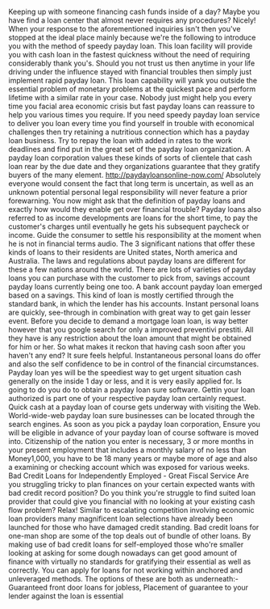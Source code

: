 Keeping up with someone financing cash funds inside of a day? Maybe you have find a loan center that almost never requires any procedures? Nicely! When your response to the aforementioned inquiries isn't then you've stopped at the ideal place mainly because we're the following to introduce you with the method of speedy payday loan. This loan facility will provide you with cash loan in the fastest quickness without the need of requiring considerably thank you's. Should you not trust us then anytime in your life driving under the influence stayed with financial troubles then simply just implement rapid payday loan. This loan capability will yank you outside the essential problem of monetary problems at the quickest pace and perform lifetime with a similar rate in your case. Nobody just might help you every time you facial area economic crisis but fast payday loans can reassure to help you various times you require. If you need speedy payday loan service to deliver you loan every time you find yourself in trouble with economical challenges then try retaining a nutritious connection which has a payday loan business. Try to repay the loan with added in rates to the work deadlines and find put in the great set of the payday loan organization. A payday loan corporation values these kinds of sorts of clientele that cash loan rear by the due date and they organizations guarantee that they gratify buyers of the many element. http://paydayloansonline-now.com/ Absolutely everyone would consent the fact that long term is uncertain, as well as an unknown potential personal legal responsibility will never feature a prior forewarning. You now might ask that the definition of payday loans and exactly how would they enable get over financial trouble? Payday loans also referred to as income developments are loans for the short time, to pay the customer's charges until eventually he gets his subsequent paycheck or income. Guide the consumer to settle his responsibility at the moment when he is not in financial terms audio. The 3 significant nations that offer these kinds of loans to their residents are United states, North america and Australia. The laws and regulations about payday loans are different for these a few nations around the world. There are lots of varieties of payday loans you can purchase with the customer to pick from, savings account payday loans currently being one too. A bank account payday loan emerged based on a savings. This kind of loan is mostly certified through the standard bank, in which the lender has his accounts. Instant personal loans are quickly, see-through in combination with great way to get gain lesser event. Before you decide to demand a mortgage loan loan, is way better however that you google search for only a improved preventivi prestiti. All they have is any restriction about the loan amount that might be obtained for him or her. So what makes it reckon that having cash soon after you haven't any end? It sure feels helpful. Instantaneous personal loans do offer and also the self confidence to be in control of the financial circumstances. Payday loan yes will be the speediest way to get urgent situation cash generally on the inside 1 day or less, and it is very easily applied for. Is going to do you do to obtain a payday loan sure software. Gettin your loan authorized is part one of your respective payday loan certainly request. Quick cash at a payday loan of course gets underway with visiting the Web. World-wide-web payday loan sure businesses can be located through the search engines. As soon as you pick a payday loan corporation, Ensure you will be eligible in advance of your payday loan of course software is moved into. Citizenship of the nation you enter is necessary, 3 or more months in your present employment that includes a monthly salary of no less than Money1,000, you have to be 18 many years or maybe more of age and also a examining or checking account which was exposed for various weeks. Bad Credit Loans for Independently Employed - Great Fiscal Service Are you struggling tricky to plan finances on your certain expected wants with bad credit record position? Do you think you're struggle to find suited loan provider that could give you financial with no looking at your existing cash flow problem? Relax! Similar to escalating competition involving economic loan providers many magnificent loan selections have already been launched for those who have damaged credit standing. Bad credit loans for one-man shop are some of the top deals out of bundle of other loans. By making use of bad credit loans for self-employed those who're smaller looking at asking for some dough nowadays can get good amount of finance with virtually no standards for gratifying their essential as well as correctly. You can apply for loans for not working within anchored and unleveraged methods. The options of these are both as underneath:-Guaranteed front door loans for jobless, Placement of guarantee to your lender against the loan is essential
